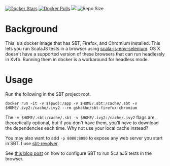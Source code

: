 [![Docker Stars](https://img.shields.io/docker/stars/gshakhn/sbt-firefox-chromium.svg?maxAge=2592000)]()
[![Docker Pulls](https://img.shields.io/docker/pulls/gshakhn/sbt-firefox-chromium.svg?maxAge=2592000)]()
[![](https://badge.imagelayers.io/gshakhn/sbt-firefox-chromium:latest.svg)](https://imagelayers.io/?images=gshakhn/sbt-firefox-chromium:latest 'Get your own badge on imagelayers.io')
![Repo Size](https://reposs.herokuapp.com/?path=gshakhn/sbt-firefox-chromium)


# Background

This is a docker image that has SBT, Firefox, and Chromium installed. This lets you run ScalaJS tests in a browser using [scala-js-env-selenium](https://github.com/scala-js/scala-js-env-selenium). OS X doesn't have a supported version of these browsers that can run headlessly in Xvfb. Running them in docker is a workaround for headless mode.

# Usage

Run the following in the SBT project root.

    docker run -it -v $(pwd):/app -v $HOME/.sbt:/cache/.sbt -v $HOME/.ivy2:/cache/.ivy2 --rm gshakhn/sbt-firefox-chromium

The `-v $HOME/.sbt:/cache/.sbt -v $HOME/.ivy2:/cache/.ivy2` flags are theoretically optional, but if you don't have them, you'll have to download the dependencies each time. Why not use your local cache instead?

You may also want to add `-p 8080:8080` to expose any web server you start in SBT. I use [sbt-revolver](https://github.com/spray/sbt-revolver).

See [this blog post](http://www.gshakhn.com/2016/04/16/on-running-scalajs-tests-in-a-browser.html) on how to configure SBT to run ScalaJS tests in the browser.
